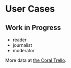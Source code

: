# User Cases

## Work in Progress

* reader
* journalist
* moderator


More data at [the Coral Trello](https://trello.com/b/Dhrb4D74/coral-s-needs-public).
